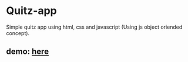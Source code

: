 # Quitz-app
Simple quitz app using html, css and javascript (Using js object oriended concept).
## demo: [here](https://danny237.github.io/Quitz-app/.)

